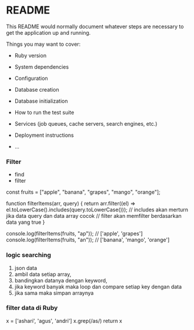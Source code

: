 # README

This README would normally document whatever steps are necessary to get the
application up and running.

Things you may want to cover:

-   Ruby version

-   System dependencies

-   Configuration

-   Database creation

-   Database initialization

-   How to run the test suite

-   Services (job queues, cache servers, search engines, etc.)

-   Deployment instructions

-   ...

### Filter

-   find
-   filter

const fruits = ["apple", "banana", "grapes", "mango", "orange"];

function filterItems(arr, query) {
return arr.filter((el) => el.toLowerCase().includes(query.toLowerCase()));
// includes akan merturn jika data query dan data array cocok
// filter akan memfilter berdasarkan data yang true
}

console.log(filterItems(fruits, "ap")); // ['apple', 'grapes']
console.log(filterItems(fruits, "an")); // ['banana', 'mango', 'orange']

### logic searching

1. json data
2. ambil data setiap array,
3. bandingkan datanya dengan keyword,
4. jika keyword banyak maka loop dan compare setiap key dengan data
5. jika sama maka simpan arraynya

### filter data di Ruby
x = ['ashari', 'agus', 'andri']
x.grep(/as/)
return x
